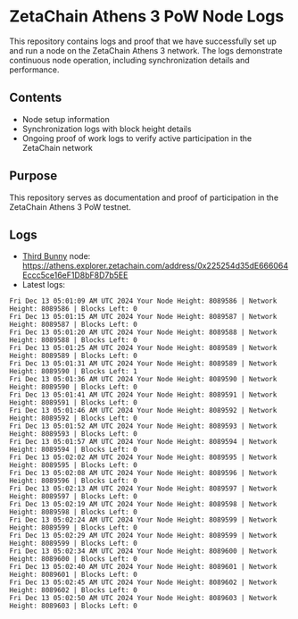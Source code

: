 # ZetaChain Athens 3 PoW Node Logs
This repository contains logs and proof that we have successfully set up and run a node on the ZetaChain Athens 3 network. The logs demonstrate continuous node operation, including synchronization details and performance.

## Contents
- Node setup information
- Synchronization logs with block height details
- Ongoing proof of work logs to verify active participation in the ZetaChain network

## Purpose
This repository serves as documentation and proof of participation in the ZetaChain Athens 3 PoW testnet.

## Logs

- [Third Bunny](https://thirdbunny.xyz/) node: https://athens.explorer.zetachain.com/address/0x225254d35dE666064Eccc5ce16eF1D8bF8D7b5EE
- Latest logs:
```
Fri Dec 13 05:01:09 AM UTC 2024 Your Node Height: 8089586 | Network Height: 8089586 | Blocks Left: 0
Fri Dec 13 05:01:15 AM UTC 2024 Your Node Height: 8089587 | Network Height: 8089587 | Blocks Left: 0
Fri Dec 13 05:01:20 AM UTC 2024 Your Node Height: 8089588 | Network Height: 8089588 | Blocks Left: 0
Fri Dec 13 05:01:25 AM UTC 2024 Your Node Height: 8089589 | Network Height: 8089589 | Blocks Left: 0
Fri Dec 13 05:01:31 AM UTC 2024 Your Node Height: 8089589 | Network Height: 8089590 | Blocks Left: 1
Fri Dec 13 05:01:36 AM UTC 2024 Your Node Height: 8089590 | Network Height: 8089590 | Blocks Left: 0
Fri Dec 13 05:01:41 AM UTC 2024 Your Node Height: 8089591 | Network Height: 8089591 | Blocks Left: 0
Fri Dec 13 05:01:46 AM UTC 2024 Your Node Height: 8089592 | Network Height: 8089592 | Blocks Left: 0
Fri Dec 13 05:01:52 AM UTC 2024 Your Node Height: 8089593 | Network Height: 8089593 | Blocks Left: 0
Fri Dec 13 05:01:57 AM UTC 2024 Your Node Height: 8089594 | Network Height: 8089594 | Blocks Left: 0
Fri Dec 13 05:02:02 AM UTC 2024 Your Node Height: 8089595 | Network Height: 8089595 | Blocks Left: 0
Fri Dec 13 05:02:08 AM UTC 2024 Your Node Height: 8089596 | Network Height: 8089596 | Blocks Left: 0
Fri Dec 13 05:02:13 AM UTC 2024 Your Node Height: 8089597 | Network Height: 8089597 | Blocks Left: 0
Fri Dec 13 05:02:19 AM UTC 2024 Your Node Height: 8089598 | Network Height: 8089598 | Blocks Left: 0
Fri Dec 13 05:02:24 AM UTC 2024 Your Node Height: 8089599 | Network Height: 8089599 | Blocks Left: 0
Fri Dec 13 05:02:29 AM UTC 2024 Your Node Height: 8089599 | Network Height: 8089599 | Blocks Left: 0
Fri Dec 13 05:02:34 AM UTC 2024 Your Node Height: 8089600 | Network Height: 8089600 | Blocks Left: 0
Fri Dec 13 05:02:40 AM UTC 2024 Your Node Height: 8089601 | Network Height: 8089601 | Blocks Left: 0
Fri Dec 13 05:02:45 AM UTC 2024 Your Node Height: 8089602 | Network Height: 8089602 | Blocks Left: 0
Fri Dec 13 05:02:50 AM UTC 2024 Your Node Height: 8089603 | Network Height: 8089603 | Blocks Left: 0
```
